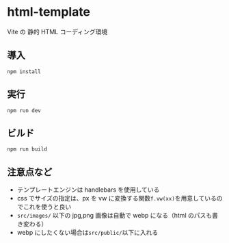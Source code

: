 # html-template

Vite の 静的 HTML コーディング環境

## 導入

```
npm install
```

## 実行

```
npm run dev
```

## ビルド

```
npm run build
```

## 注意点など

- テンプレートエンジンは handlebars を使用している
- css でサイズの指定は、px を vw に変換する関数`f.vw(xx)`を用意しているのでこれを使うと良い
- `src/images/` 以下の jpg,png 画像は自動で webp になる（html のパスも書き変わる）
- webp にしたくない場合は`src/public/`以下に入れる
